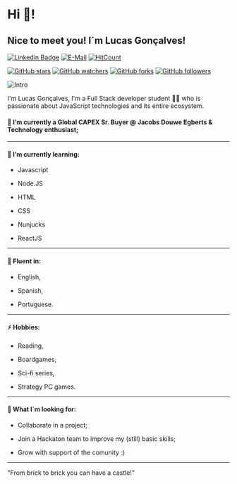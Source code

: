 # Hi 👋!
## Nice to meet you! I´m Lucas Gonçalves!
[![Linkedin Badge](https://img.shields.io/badge/-lucas%20goncalves-blue?style=flat-square&logo=Linkedin&logoColor=white&link=https://www.linkedin.com/in/lucasrgoncalves/)](https://www.linkedin.com/in/lucasrgoncalves/)
[![E-Mail](https://img.shields.io/badge/E--Mail-lucas.r.goncalves@outlook.com-blue)](lucas.r.goncalves@outlook.com)
[![HitCount](http://hits.dwyl.com/auriflanos/auriflanos/readmemd.svg)](http://hits.dwyl.com/auriflanos/auriflanos/readmemd)

[![GitHub stars](https://img.shields.io/github/stars/tterb/playmusic.svg?style=social&label=Star)](https://github.com/JonSnow/MyBadges)
[![GitHub watchers](https://img.shields.io/github/watchers/tterb/playmusic.svg?style=social&label=Watch)](https://github.com/JonSnow/MyBadges)
[![GitHub forks](https://img.shields.io/github/forks/tterb/playmusic.svg?style=social&label=Fork)](https://github.com/JonSnow/MyBadges)
[![GitHub followers](https://img.shields.io/github/followers/tterb.svg?style=social&label=Follow)](https://github.com/JonSnow/MyBadges)

![Intro](https://drive.google.com/uc?export=view&id=1k9UJarDvrRkDODxPePE5otmb42iJxRgW)

I'm Lucas Gonçalves, I'm a Full Stack developer student 👨‍💻 who is passionate about JavaScript technologies and its entire ecosystem. 

#### 🔭 I’m currently a Global CAPEX Sr. Buyer @ Jacobs Douwe Egberts & Technology enthusiast;
---
#### 🌱 I’m currently learning:
- Javascript

- Node.JS

- HTML

-  CSS

-  Nunjucks

-  ReactJS

---

#### 💬 Fluent in:
- English,

- Spanish,

- Portuguese.

---

#### ⚡ Hobbies: 
- Reading,

- Boardgames,

- Sci-fi series,

- Strategy PC games.

---

#### 👯  What I´m looking for:
- Collaborate in a project;

- Join a Hackaton team to improve my (still) basic skills;

- Grow with support of the comunity :)

---
"From brick to brick you can have a castle!" 
